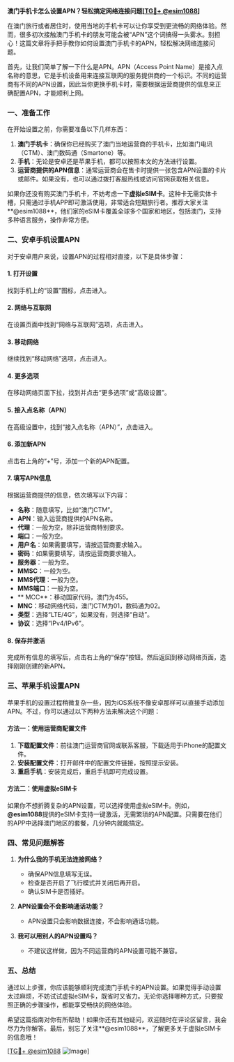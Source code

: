 **澳门手机卡怎么设置APN？轻松搞定网络连接问题[[TG💪+ @esim1088](https://t.me/s/esim1088)]**

在澳门旅行或者居住时，使用当地的手机卡可以让你享受到更流畅的网络体验。然而，很多初次接触澳门手机卡的朋友可能会被“APN”这个词搞得一头雾水。别担心！这篇文章将手把手教你如何设置澳门手机卡的APN，轻松解决网络连接问题。

首先，让我们简单了解一下什么是APN。APN（Access Point Name）是接入点名称的意思，它是手机设备用来连接互联网的服务提供商的一个标识。不同的运营商有不同的APN设置，因此当你更换手机卡时，需要根据运营商提供的信息来正确配置APN，才能顺利上网。

### **一、准备工作**

在开始设置之前，你需要准备以下几样东西：

1. **澳门手机卡**：确保你已经购买了澳门当地运营商的手机卡，比如澳门电讯（CTM）、澳门数码通（Smartone）等。
2. **手机**：无论是安卓还是苹果手机，都可以按照本文的方法进行设置。
3. **运营商提供的APN信息**：通常运营商会在售卡时提供一张包含APN设置的卡片或邮件。如果没有，也可以通过拨打客服热线或访问官网获取相关信息。

如果你还没有购买澳门手机卡，不妨考虑一下**虚拟eSIM卡**。这种卡无需实体卡槽，只需通过手机APP即可激活使用，非常适合短期旅行者。推荐大家关注**@esim1088**，他们家的eSIM卡覆盖全球多个国家和地区，包括澳门，支持多种语言服务，操作非常方便。

### **二、安卓手机设置APN**

对于安卓用户来说，设置APN的过程相对直接，以下是具体步骤：

#### **1. 打开设置**
找到手机上的“设置”图标，点击进入。

#### **2. 网络与互联网**
在设置页面中找到“网络与互联网”选项，点击进入。

#### **3. 移动网络**
继续找到“移动网络”选项，点击进入。

#### **4. 更多选项**
在移动网络页面下拉，找到并点击“更多选项”或“高级设置”。

#### **5. 接入点名称（APN）**
在高级设置中，找到“接入点名称（APN）”，点击进入。

#### **6. 添加新APN**
点击右上角的“+”号，添加一个新的APN配置。

#### **7. 填写APN信息**
根据运营商提供的信息，依次填写以下内容：
- **名称**：随意填写，比如“澳门CTM”。
- **APN**：输入运营商提供的APN名称。
- **代理**：一般为空，除非运营商特别要求。
- **端口**：一般为空。
- **用户名**：如果需要填写，请按运营商要求输入。
- **密码**：如果需要填写，请按运营商要求输入。
- **服务器**：一般为空。
- **MMSC**：一般为空。
- **MMS代理**：一般为空。
- **MMS端口**：一般为空。
- ** MCC**：移动国家代码，澳门为455。
- **MNC**：移动网络代码，澳门CTM为01，数码通为02。
- **类型**：选择“LTE/4G”，如果没有，则选择“自动”。
- **协议**：选择“IPv4/IPv6”。

#### **8. 保存并激活**
完成所有信息的填写后，点击右上角的“保存”按钮。然后返回到移动网络页面，选择刚刚创建的新APN。

### **三、苹果手机设置APN**

苹果手机的设置过程稍微复杂一些，因为iOS系统不像安卓那样可以直接手动添加APN。不过，你可以通过以下两种方法来解决这个问题：

#### **方法一：使用运营商配置文件**
1. **下载配置文件**：前往澳门运营商官网或联系客服，下载适用于iPhone的配置文件。
2. **安装配置文件**：打开邮件中的配置文件链接，按照提示安装。
3. **重启手机**：安装完成后，重启手机即可完成设置。

#### **方法二：使用虚拟eSIM卡**
如果你不想折腾复杂的APN设置，可以选择使用虚拟eSIM卡。例如，**@esim1088**提供的eSIM卡支持一键激活，无需繁琐的APN配置。只需要在他们的APP中选择澳门地区的套餐，几分钟内就能搞定。

### **四、常见问题解答**

1. **为什么我的手机无法连接网络？**
   - 确保APN信息填写无误。
   - 检查是否开启了飞行模式并关闭后再开启。
   - 确认SIM卡是否插好。

2. **APN设置会不会影响通话功能？**
   - APN设置只会影响数据连接，不会影响通话功能。

3. **我可以用别人的APN设置吗？**
   - 不建议这样做，因为不同运营商的APN设置可能不兼容。

### **五、总结**

通过以上步骤，你应该能够顺利完成澳门手机卡的APN设置。如果觉得手动设置太过麻烦，不妨试试虚拟eSIM卡，既省时又省力。无论你选择哪种方式，只要按照正确的步骤操作，都能享受畅快的网络体验。

希望这篇指南对你有所帮助！如果你还有其他疑问，欢迎随时在评论区留言，我会尽力为你解答。最后，别忘了关注**@esim1088**，了解更多关于虚拟eSIM卡的信息哦！

[[TG💪+ @esim1088](https://t.me/s/esim1088) ![Image](https://i.postimg.cc/4NQfJmqS/Snipaste-2025-05-13-00-14-12.png)]